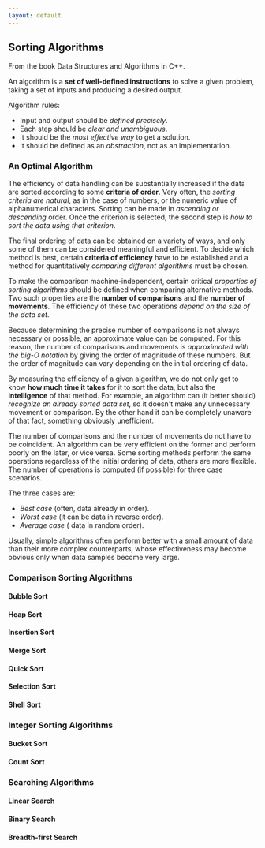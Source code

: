 ```yaml
---
layout: default
---
```

## Sorting Algorithms

From the book Data Structures and Algorithms in C++.

An algorithm is a **set of well-defined instructions** to solve a given problem, taking a set of inputs and producing a desired output.

Algorithm rules:

- Input and output should be *defined precisely*.
- Each step should be *clear and unambiguous*.
- It should be the *most effective way* to get a solution.
- It should be defined as an *abstraction*, not as an implementation.

### An Optimal Algorithm

The efficiency of data handling can be substantially increased if the data are sorted according to some **criteria of order**. Very often, the *sorting criteria are natural*, as in the case of numbers, or the numeric value of alphanumerical characters. Sorting can be made in *ascending or descending* order. Once the criterion is selected, the second step is *how to sort the data using that criterion*.

The final ordering of data can be obtained on a variety of ways, and only some of them can be considered meaningful and efficient. To decide which method is best, certain **criteria of efficiency** have to be established and a method for quantitatively *comparing different algorithms* must be chosen.

To make the comparison machine-independent, certain critical *properties of sorting algorithms* should be defined when comparing alternative methods. Two such properties are the **number of comparisons** and the **number of movements**. The efficiency of these two operations *depend on the size of the data set*.

Because determining the precise number of comparisons is not always necessary or possible, an approximate value can be computed. For this reason, the number of comparisons and movements is *approximated with the big-O notation* by giving the order of magnitude of these numbers. But the order of magnitude can vary depending on the initial ordering of data.

By measuring the efficiency of a given algorithm, we do not only get to know **how much time it takes** for it to sort the data, but also the **intelligence** of that method. For example, an algorithm can (it better should) *recognize an already sorted data set*, so it doesn't make any unnecessary movement or comparison. By the other hand it can be completely unaware of that fact, something obviously unefficient.

The number of comparisons and the number of movements do not have to be coincident. An algorithm can be very efficient on the former and perform poorly on the later, or vice versa. Some sorting methods perform the same operations regardless of the initial ordering of data, others are more flexible. The number of operations is computed (if possible) for three case scenarios.

The three cases are:

- *Best case* (often, data already in order).
- *Worst case* (it can be data in reverse order).
- *Average case* ( data in random order).

Usually, simple algorithms often perform better with a small amount of data than their more complex counterparts, whose effectiveness may become obvious only when data samples become very large.

### Comparison Sorting Algorithms

#### Bubble Sort

#### Heap Sort

#### Insertion Sort

#### Merge Sort

#### Quick Sort

#### Selection Sort

#### Shell Sort

### Integer Sorting Algorithms

#### Bucket Sort

#### Count Sort

### Searching Algorithms

#### Linear Search

#### Binary Search

#### Breadth-first Search

<!-- ### Asymptotic Analysis

It's the analysis of *performance over input size* (among other conditions) for a given algorithm, as it may vary in different ways while scaling. Asymptotic notations are the mathematical notations used to **measure the efficiency** (running times) of an algorithm as the input tends towards a particular value.

There are three notations for the different *scenarios*:

- **Big-O** notation, *worst-case*.
- **Omega** notation, *best-case*.
- **Theta** notation, *average-case*.

https://www.programiz.com/dsa/asymptotic-notations

#### Master Method & Theorem

##### Master Method

It's a formula for solving *recurrence relations* of the form `T(n) = aT(n / b) + f(n)`.

Where:

- `n` = size of input.
- `a` = number of subproblems.
- `a >= 1` and `b > 1` are constants.
- `n / b` = size of each subproblem (assuming all of them to have the same size).
- `f(n)` = the cost of dividing the problem and cost of merging the solutions.
- `f(n)` is an asymptotically positive function.

##### Master Theorem

The master theorem is used in calculating the **time complexity** of recurrence relations (divide and conquer algorithms) in a simple and quick way.

As the method defines, time complexity is given by `T(n) = aT(n / b) + f(n)`.

Where `T(n)` has the following *asymptotic bounds*:

For|If|Thus
---|---|---
`T(n) = Θ(n^(log_b(a)))`|`f(n) =O(n^(log_b(a - ϵ)))`|`f(n) < n^(log_b(a))`
`T(n) = Θ(n^(log_b(a)) * log(n))`|`f(n) =Θ(n^(log_b(a)))`|`f(n) = n^(log_b(a))`
`T(n) = Θ(f(n))`|`f(n) =Ω(n^(log_b(a + ϵ)))`|`f(n) > n^(log_b(a))`

Being `ϵ > 0` a constant.

The master theorem *cannot* be used if:

- `T(n)` is not monotone.
- `f(n)` is not a polynomial.
- `a` is not a constant.
- `a < 1`.

https://www.programiz.com/dsa/master-theorem

#### Divide and Conquer Algorithm

It's a **strategy** of solving a large problem by:

1. Breaking (*divide*) the problem into smaller subproblems.
1. Solving (*conquer*) the subproblems.
1. Merging (*combining*) them to get the desired output.

Advantages:

- Tends to simplify the complexity of problems.
- It's suitable for multiprocessing systems.
- It makes efficient use of memory caches.

##### Divide and Conquer vs Dynamic approach

The main difference is the *storage of subproblem results*. In a dynamic approach, each subproblem result is stored for future reference, whereas, with a divide and conquer approach, it won't happen. That's why we use a dynamic approach when we know we will need to solve the same problem multiple times. -->

<!-- https://www.programiz.com/dsa/divide-and-conquer -->

<!-- ### Greedy Algorithms

### Dynamic Programming -->

<!-- https://www.programiz.com/dsa -->
